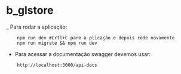 # b_glstore
_ Para rodar a aplicação:

``` 
    npm run dev #Crtl+C pare a plicação e depois rode novamente
    npm run migrate && npm run dev

```

- Para acessar a documentação swagger devemos usar:

``` 
    http://localhost:3000/api-docs

```